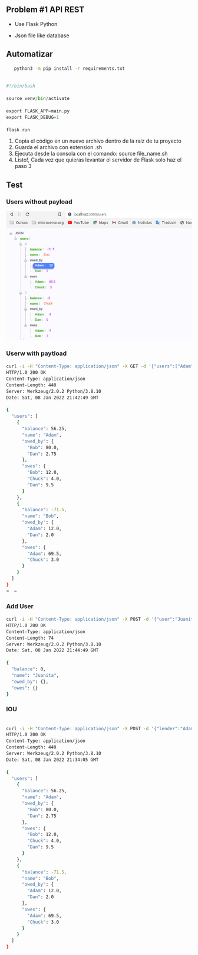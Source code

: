 

## Problem #1 API REST

- Use Flask Python

- Json file like database

  

## Automatizar

```bash
   python3 -m pip install -r requirements.txt
```
```python

#!/bin/bash

source venv/bin/activate

export FLASK_APP=main.py
export FLASK_DEBUG=1

flask run
```

1. Copia el código en un nuevo archivo dentro de la raíz de tu proyecto
2. Guarda el archivo con extension .sh
3. Ejecuta desde la consola con el comando: source file_name.sh
4. Listo!, Cada vez que quieras levantar el servidor de Flask solo haz el paso 3

## Test 

### Users without payload

![image-20220108174203412](./readmeimg/image-20220108174203412.png)

### Userw with paytload

```bash
curl -i -H "Content-Type: application/json" -X GET -d '{"users":["Adam","Bob"]}' http://localhost:5000/users                          
HTTP/1.0 200 OK
Content-Type: application/json
Content-Length: 440
Server: Werkzeug/2.0.2 Python/3.8.10
Date: Sat, 08 Jan 2022 21:42:49 GMT

{
  "users": [
    {
      "balance": 56.25, 
      "name": "Adam", 
      "owed_by": {
        "Bob": 80.0, 
        "Dan": 2.75
      }, 
      "owes": {
        "Bob": 12.0, 
        "Chuck": 4.0, 
        "Dan": 9.5
      }
    }, 
    {
      "balance": -71.5, 
      "name": "Bob", 
      "owed_by": {
        "Adam": 12.0, 
        "Dan": 2.0
      }, 
      "owes": {
        "Adam": 69.5, 
        "Chuck": 3.0
      }
    }
  ]
}
➜  ~ 


```



### Add User

```bash
curl -i -H "Content-Type: application/json" -X POST -d '{"user":"Juanita"}' http://localhost:5000/add                              
HTTP/1.0 200 OK
Content-Type: application/json
Content-Length: 74
Server: Werkzeug/2.0.2 Python/3.8.10
Date: Sat, 08 Jan 2022 21:44:49 GMT

{
  "balance": 0, 
  "name": "Juanita", 
  "owed_by": {}, 
  "owes": {}
}

```



### IOU 

```bash

curl -i -H "Content-Type: application/json" -X POST -d '{"lender":"Adam", "borrower":"Bob", "amount": 5.25}' http://localhost:5000/iou
HTTP/1.0 200 OK
Content-Type: application/json
Content-Length: 440
Server: Werkzeug/2.0.2 Python/3.8.10
Date: Sat, 08 Jan 2022 21:34:05 GMT

{
  "users": [
    {
      "balance": 56.25, 
      "name": "Adam", 
      "owed_by": {
        "Bob": 80.0, 
        "Dan": 2.75
      }, 
      "owes": {
        "Bob": 12.0, 
        "Chuck": 4.0, 
        "Dan": 9.5
      }
    }, 
    {
      "balance": -71.5, 
      "name": "Bob", 
      "owed_by": {
        "Adam": 12.0, 
        "Dan": 2.0
      }, 
      "owes": {
        "Adam": 69.5, 
        "Chuck": 3.0
      }
    }
  ]
}
```

